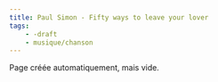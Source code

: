 ```yaml
---
title: Paul Simon - Fifty ways to leave your lover
tags:
    - -draft
    - musique/chanson
---
```


Page créée automatiquement, mais vide.
